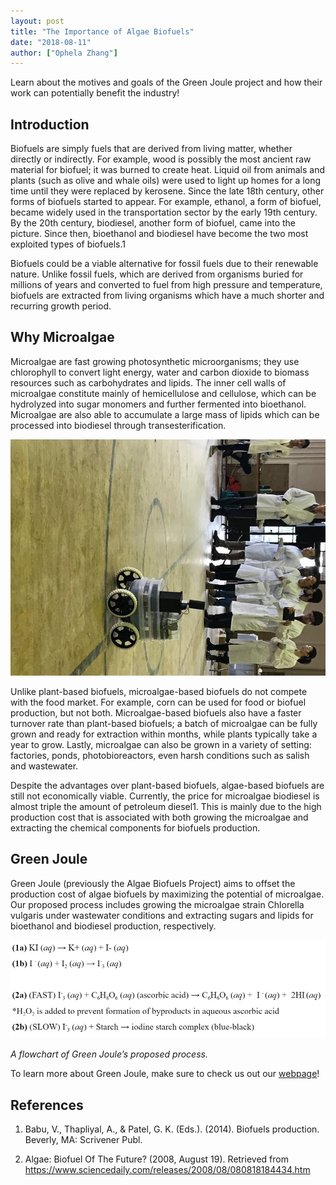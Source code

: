 ```yaml
---
layout: post
title: "The Importance of Algae Biofuels"
date: "2018-08-11"
author: ["Ophela Zhang"]
---
```



Learn about the motives and goals of the Green Joule project and how their work can potentially benefit the industry!

## Introduction

Biofuels are simply fuels that are derived from living matter, whether directly or indirectly. For example, wood is possibly the most ancient raw material for biofuel; it was burned to create heat. Liquid oil from animals and plants (such as olive and whale oils) were used to light up homes for a long time until they were replaced by kerosene. Since the late 18th century, other forms of biofuels started to appear. For example, ethanol, a form of biofuel, became widely used in the transportation sector by the early 19th century. By the 20th century, biodiesel, another form of biofuel, came into the picture. Since then, bioethanol and biodiesel have become the two most exploited types of biofuels.1

Biofuels could be a viable alternative for fossil fuels due to their renewable nature. Unlike fossil fuels, which are derived from organisms buried for millions of years and converted to fuel from high pressure and temperature, biofuels are extracted from living organisms which have a much shorter and recurring growth period.


## Why Microalgae

Microalgae are fast growing photosynthetic microorganisms; they use chlorophyll to convert light energy, water and carbon dioxide to biomass resources such as carbohydrates and lipids. The inner cell walls of microalgae constitute mainly of hemicellulose and cellulose, which can be hydrolyzed into sugar monomers and further fermented into bioethanol. Microalgae are also able to accumulate a large mass of lipids which can be processed into biodiesel through transesterification. 

![alt text](/assets/images/blog/meet-the-vancruiser/1.JPG "Vancruiser")

Unlike plant-based biofuels, microalgae-based biofuels do not compete with the food market. For example, corn can be used for food or biofuel production, but not both. Microalgae-based biofuels also have a faster turnover rate than plant-based biofuels; a batch of microalgae can be fully grown and ready for extraction within months, while plants typically take a year to grow. Lastly, microalgae can also be grown in a variety of setting: factories, ponds, photobioreactors, even harsh conditions such as salish and wastewater. 

Despite the advantages over plant-based biofuels, algae-based biofuels are still not economically viable. Currently, the price for microalgae biodiesel is almost triple the amount of petroleum diesel1. This is mainly due to the high production cost that is associated with both growing the microalgae and extracting the chemical components for biofuels production.

## Green Joule

Green Joule (previously the Algae Biofuels Project) aims to offset the production cost of algae biofuels by maximizing the potential of microalgae. Our proposed process includes growing the microalgae strain Chlorella vulgaris under wastewater conditions and extracting sugars and lipids for bioethanol and biodiesel production, respectively.

![alt text](/assets/images/blog/meet-the-vancruiser/2.png "Reactions for Iodine Clock")

_A flowchart of Green Joule’s proposed process._

To learn more about Green Joule, make sure to check us out our [webpage](http://www.ubcenvision.com/algae/)!

## References

1. Babu, V., Thapliyal, A., & Patel, G. K. (Eds.). (2014). Biofuels production. Beverly, MA: Scrivener Publ.

2. Algae: Biofuel Of The Future? (2008, August 19). Retrieved from https://www.sciencedaily.com/releases/2008/08/080818184434.htm
